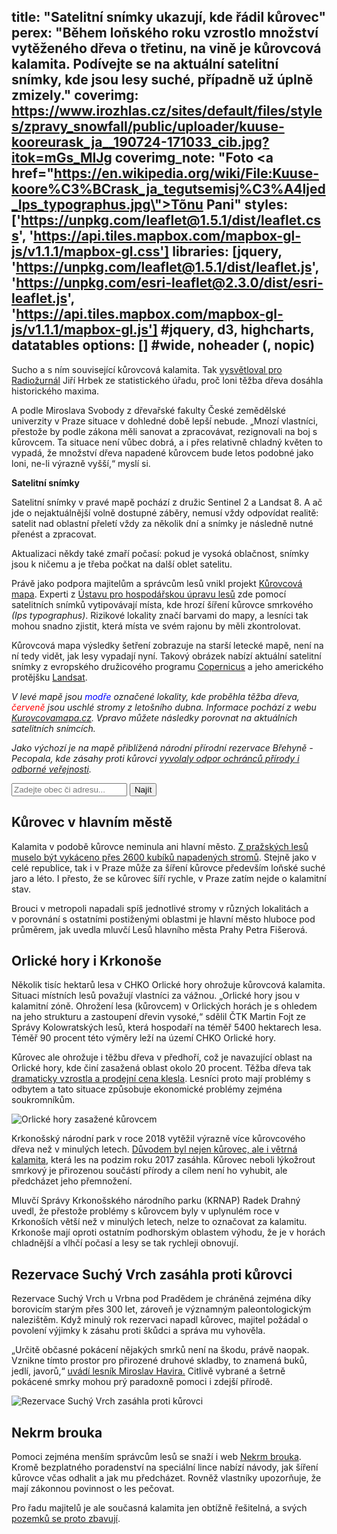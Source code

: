 title: "Satelitní snímky ukazují, kde řádil kůrovec"
perex: "Během loňského roku vzrostlo množství vytěženého dřeva o třetinu, na vině je kůrovcová kalamita. Podívejte se na aktuální satelitní snímky, kde jsou lesy suché, případně už úplně zmizely."
coverimg: https://www.irozhlas.cz/sites/default/files/styles/zpravy_snowfall/public/uploader/kuuse-kooreurask_ja__190724-171033_cib.jpg?itok=mGs_MIJg
coverimg_note: "Foto <a href=\"https://en.wikipedia.org/wiki/File:Kuuse-koore%C3%BCrask_ja_tegutsemisj%C3%A4ljed_Ips_typographus.jpg\">Tõnu Pani</a>"
styles: ['https://unpkg.com/leaflet@1.5.1/dist/leaflet.css', 'https://api.tiles.mapbox.com/mapbox-gl-js/v1.1.1/mapbox-gl.css']
libraries: [jquery, 'https://unpkg.com/leaflet@1.5.1/dist/leaflet.js', 'https://unpkg.com/esri-leaflet@2.3.0/dist/esri-leaflet.js', 'https://api.tiles.mapbox.com/mapbox-gl-js/v1.1.1/mapbox-gl.js'] #jquery, d3, highcharts, datatables
options: [] #wide, noheader (, nopic)
---

Sucho a s ním související kůrovcová kalamita. Tak [vysvětloval pro Radiožurnál](https://www.irozhlas.cz/ekonomika/kurovec-ceske-lesy-kalamita-tezba_1906160635_haf) Jiří Hrbek ze statistického úřadu, proč loni těžba dřeva dosáhla historického maxima.

A podle Miroslava Svobody z dřevařské fakulty České zemědělské univerzity v Praze situace v dohledné době lepší nebude. „Mnozí vlastníci, přestože by podle zákona měli sanovat a zpracovávat, rezignovali na boj s kůrovcem. Ta situace není vůbec dobrá, a i přes relativně chladný květen to vypadá, že množství dřeva napadené kůrovcem bude letos podobné jako loni, ne-li výrazně vyšší,“ myslí si.

<left>
	<p>
	<b>Satelitní snímky</b>
	</p><p>
	Satelitní snímky v pravé mapě pochází z družic Sentinel 2 a Landsat 8. A ač jde o nejaktuálnější volně dostupné záběry, nemusí vždy odpovídat realitě: satelit nad oblastní přeletí vždy za několik dní a snímky je následně nutné přenést a zpracovat. 
	<p>Aktualizaci někdy také zmaří počasí: pokud je vysoká oblačnost, snímky jsou k ničemu a je třeba počkat na další oblet satelitu.</p>
	</p>
</left>

Právě jako podpora majitelům a správcům lesů vnikl projekt [Kůrovcová mapa](https://www.kurovcovamapa.cz/). Experti z [Ústavu pro hospodářskou úpravu lesů](http://www.uhul.cz/) zde pomocí satelitních snímků vytipovávají místa, kde hrozí šíření kůrovce smrkového _(Ips typographus)_. Rizikové lokality značí barvami do mapy, a lesníci tak mohou snadno zjistit, která místa ve svém rajonu by měli zkontrolovat.

Kůrovcová mapa výsledky šetření zobrazuje na starší letecké mapě, není na ní tedy vidět, jak lesy vypadají nyní. Takový obrázek nabízí aktuální satelitní snímky z evropského družicového programu [Copernicus](https://www.copernicus.eu/en) a jeho amerického protějšku [Landsat](https://www.usgs.gov/land-resources/nli/landsat). 

<i>V levé mapě jsou <font color="blue">modře</font> označené lokality, kde proběhla těžba dřeva, <font color="red">červeně</font> jsou uschlé stromy z letošního dubna. Informace pochází z webu [Kurovcovamapa.cz](https://www.kurovcovamapa.cz/). Vpravo můžete následky porovnat na aktuálních satelitních snímcích.</i>

_Jako výchozí je na mapě přiblížená národní přírodní rezervace Břehyně - Pecopala, kde zásahy proti kůrovci [vyvolaly odpor ochránců přírody i odborné veřejnosti](https://www.irozhlas.cz/zpravy-domov/rezervace-kaceni-doksy-narodni-prirodni-rezervace_1904151152_pj)._

<wide>
<form action="?" id='frm-geocode'>
	  <div class="inputs">
	    <input type="text" id="inp-geocode" placeholder="Zadejte obec či adresu...">
	    <input type="submit" id="inp-btn" value="Najít">
	  </div>
	</form>
<div id="maps">
    <div id="map_left"></div>
    <div id="map_right"></div>
</div>
</wide>
<p></p>

## Kůrovec v hlavním městě

Kalamita v podobě kůrovce neminula ani hlavní město. [Z pražských lesů muselo být vykáceno přes 2600 kubíků napadených stromů](https://www.irozhlas.cz/zpravy-domov/kurovec-praha-lazne-sverenske-fondy-nezamestnanost-prehled-tisku_1903060745_dbr). Stejně jako v celé republice, tak i v Praze může za šíření kůrovce především loňské suché jaro a léto. I přesto, že se kůrovec šíří rychle, v Praze zatím nejde o kalamitní stav.

Brouci v metropoli napadali spíš jednotlivé stromy v různých lokalitách a v porovnání s ostatními postiženými oblastmi je hlavní město hluboce pod průměrem, jak uvedla mluvčí Lesů hlavního města Prahy Petra Fišerová.

## Orlické hory i Krkonoše

Několik tisíc hektarů lesa v CHKO Orlické hory ohrožuje kůrovcová kalamita. Situaci místních lesů považují vlastníci za vážnou. „Orlické hory jsou v kalamitní zóně. Ohrožení lesa (kůrovcem) v Orlických horách je s ohledem na jeho strukturu a zastoupení dřevin vysoké,“ sdělil ČTK Martin Fojt ze Správy Kolowratských lesů, která hospodaří na téměř 5400 hektarech lesa. Téměř 90 procent této výměry leží na území CHKO Orlické hory.

Kůrovec ale ohrožuje i těžbu dřeva v předhoří, což je navazující oblast na Orlické hory, kde činí zasažená oblast okolo 20 procent. Těžba dřeva tak [dramaticky vzrostla a prodejní cena klesla](https://www.irozhlas.cz/zpravy-domov/kurovec-kalamita-orlicke-hory-kolowratske-lesy-lesy-cr-kristina-colloredo_1905290646_dbr). Lesníci proto mají problémy s odbytem a tato situace způsobuje ekonomické problémy zejména soukromníkům. 

![Orlické hory zasažené kůrovcem](https://www.irozhlas.cz/sites/default/files/styles/zpravy_fotogalerie_medium/public/uploader/orlhory_komari_vrch_190725-164416_cib.jpg?itok=ZbcX6ALx)

Krkonošský národní park v roce 2018 vytěžil výrazně více kůrovcového dřeva než v minulých letech. [Důvodem byl nejen kůrovec, ale i větrná kalamita](https://www.irozhlas.cz/zpravy-domov/krkonose-krnap-drevo-tezba-kurovec-kalamita_1812301019_dp), která les na podzim roku 2017 zasáhla. Kůrovec neboli lýkožrout smrkový je přirozenou součástí přírody a cílem není ho vyhubit, ale předcházet jeho přemnožení.

Mluvčí Správy Krkonošského národního parku (KRNAP) Radek Drahný uvedl, že přestože problémy s kůrovcem byly v uplynulém roce v Krkonoších větší než v minulých letech, nelze to označovat za kalamitu. Krkonoše mají oproti ostatním podhorským oblastem výhodu, že je v horách chladnější a vlhčí počasí a lesy se tak rychleji obnovují.

## Rezervace Suchý Vrch zasáhla proti kůrovci

Rezervace Suchý Vrch u Vrbna pod Pradědem je chráněná zejména díky borovicím starým přes 300 let, zároveň je významným paleontologickým nalezištěm. Když minulý rok rezervaci napadl kůrovec, majitel požádal o povolení výjimky k zásahu proti škůdci a správa mu vyhověla.

„Určitě občasné pokácení nějakých smrků není na škodu, právě naopak. Vznikne tímto prostor pro přirozené druhové skladby, to znamená buků, jedlí, javorů,“ [uvádí lesník Miroslav Havira.]( https://www.irozhlas.cz/zpravy-domov/kurovec-suchy-vrch-jeseniky_1812121751_jak) Citlivě vybrané a šetrně pokácené smrky mohou prý paradoxně pomoci i zdejší přírodě.

![Rezervace Suchý Vrch zasáhla proti kůrovci](https://www.irozhlas.cz/sites/default/files/styles/zpravy_fotogalerie_medium/public/uploader/suchy_vrch_190725-164417_cib.jpg?itok=P0kMTWmS)

## Nekrm brouka

Pomoci zejména menším správcům lesů se snaží i web [Nekrm brouka](http://www.nekrmbrouka.cz/). Kromě bezplatného poradenství na speciální lince nabízí návody, jak šíření kůrovce včas odhalit a jak mu předcházet. Rovněž vlastníky upozorňuje, že mají zákonnou povinnost o les pečovat.

Pro řadu majitelů je ale současná kalamita jen obtížně řešitelná, a svých [pozemků se proto zbavují](https://www.irozhlas.cz/ekonomika/les-cr-na-prodej-sucho-kurovec-2018-2019_1901201235_ako). 
